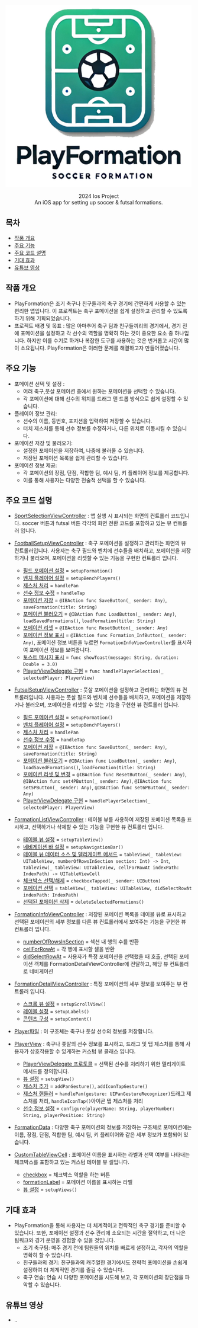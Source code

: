 
![Project Logo](https://github.com/cmgjn1881/PlayFormation/blob/main/images/playformationIcon.jpeg?raw=true)

<div align="center">
2024 Ios Project<br>
An iOS app for setting up soccer & futsal formations.<br>
</div>

## 목차
 - [작품 개요](#작품-개요)
 - [주요 기능](#주요-기능)
 - [주요 코드 설명](#주요-코드-설명)
 - [기대 효과](#기대-효과)
 - [유튜브 영상](#유튜브-영상)

## 작품 개요
* PlayFormation은 조기 축구나 친구들과의 축구 경기에 간편하게 사용할 수 있는 편리한 앱입니다. 이 프로젝트는 축구 포메이션을 쉽게 설정하고 관리할 수 있도록 하기 위해 기획되었습니다.
* 프로젝트 배경 및 목표 : 많은 아마추어 축구 팀과 친구들끼리의 경기에서, 경기 전에 포메이션을 설정하고 각 선수의 역할을 명확히 하는 것이 중요한 요소 중 하나입니다. 하지만 이를 수기로 하거나 복잡한 도구를 사용하는 것은 번거롭고 시간이 많이 소요됩니다. PlayFormation은 이러한 문제를 해결하고자 만들어졌습니다.

## 주요 기능
* 포메이션 선택 및 설정 :
   - 여러 축구,풋살 포메이션 중에서 원하는 포메이션을 선택할 수 있습니다.
   - 각 포메이션에 대해 선수의 위치를 드래그 앤 드롭 방식으로 쉽게 설정할 수 있습니다.
* 플레이어 정보 관리:
   - 선수의 이름, 등번호, 포지션을 입력하여 저장할 수 있습니다.
   - 터치 제스처를 통해 선수 정보를 수정하거나, 다른 위치로 이동시킬 수 있습니다.
* 포메이션 저장 및 불러오기:
   - 설정한 포메이션을 저장하여, 나중에 불러올 수 있습니다.
   - 저장된 포메이션 목록을 쉽게 관리할 수 있습니다.
* 포메이션 정보 제공:
   - 각 포메이션의 장점, 단점, 적합한 팀, 예시 팀, 키 플레이어 정보를 제공합니다.
   - 이를 통해 사용자는 다양한 전술적 선택을 할 수 있습니다.

## 주요 코드 설명
* [SportSelectionViewController](https://github.com/cmgjn1881/PlayFormation/blob/main/PlayFormation/SportSelectionViewController.swift) : 앱 실행 시 표시되는 화면의 컨트롤러 코드입니다. soccer 버튼과 futsal 버튼 각각의 화면 전환 코드를 포함하고 있는 뷰 컨트롤러 입니다.
* [FootballSetupViewController](https://github.com/cmgjn1881/PlayFormation/blob/main/PlayFormation/FootballSetupViewController.swift) : 축구 포메이션을 설정하고 관리하는 화면의 뷰 컨트롤러입니다. 사용자는 축구 필드와 벤치에 선수들을 배치하고, 포메이션을 저장하거나 불러오며, 포메이션을 리셋할 수 있는 기능을 구현한 컨트롤러 입니다.
   - [필드 포메이션 설정](https://github.com/cmgjn1881/PlayFormation/blob/main/PlayFormation/FootballSetupViewController.swift#L37) = `setupFormation()`
   - [벤치 플레이어 설정](https://github.com/cmgjn1881/PlayFormation/blob/main/PlayFormation/FootballSetupViewController.swift#L83) = `setupBenchPlayers()`
   - [제스처 처리](https://github.com/cmgjn1881/PlayFormation/blob/main/PlayFormation/FootballSetupViewController.swift#L117) = `handlePan`
   - [선수 정보 수정](https://github.com/cmgjn1881/PlayFormation/blob/main/PlayFormation/FootballSetupViewController.swift#L151) = `handleTap`
   - [포메이션 저장](https://github.com/cmgjn1881/PlayFormation/blob/main/PlayFormation/FootballSetupViewController.swift#L185) = `@IBAction func SaveButton(_ sender: Any)`, `saveFormation(title: String)`
   - [포메이션 불러오기](https://github.com/cmgjn1881/PlayFormation/blob/main/PlayFormation/FootballSetupViewController.swift#L224) = `@IBAction func LoadButton(_ sender: Any)`, `loadSavedFormations()`, `loadFormation(title: String)`
   - [포메이션 리셋](https://github.com/cmgjn1881/PlayFormation/blob/main/PlayFormation/FootballSetupViewController.swift#L307) = `@IBAction func ResetButton(_ sender: Any)`
   - [포메이션 정보 표시](https://github.com/cmgjn1881/PlayFormation/blob/main/PlayFormation/FootballSetupViewController.swift#L323) = `@IBAction func Formation_InfButton(_ sender: Any)`, 포메이션 정보 버튼을 누르면 `FormationInfoViewController`를 표시하여 포메이션 정보를 보여줍니다.
   - [토스트 메시지 표시](https://github.com/cmgjn1881/PlayFormation/blob/main/PlayFormation/FootballSetupViewController.swift#L341) = `func showToast(message: String, duration: Double = 3.0)`
   - [PlayerViewDelegate 구현](https://github.com/cmgjn1881/PlayFormation/blob/main/PlayFormation/FootballSetupViewController.swift#L361) = `func handlePlayerSelection(_ selectedPlayer: PlayerView)`
 
* [FutsalSetupViewController](https://github.com/cmgjn1881/PlayFormation/blob/main/PlayFormation/FutsalSetupViewController.swift) : 풋살 포메이션을 설정하고 관리하는 화면의 뷰 컨트롤러입니다. 사용자는 풋살 필드와 벤치에 선수들을 배치하고, 포메이션을 저장하거나 불러오며, 포메이션을 리셋할 수 있는 기능을 구현한 뷰 컨트롤러 입니다.
   - [필드 포메이션 설정](https://github.com/cmgjn1881/PlayFormation/blob/main/PlayFormation/FutsalSetupViewController.swift#L33) = `setupFormation()`
   - [벤치 플레이어 설정](https://github.com/cmgjn1881/PlayFormation/blob/main/PlayFormation/FutsalSetupViewController.swift#L90) = `setupBenchPlayers()`
   - [제스처 처리](https://github.com/cmgjn1881/PlayFormation/blob/main/PlayFormation/FutsalSetupViewController.swift#L121) = `handlePan`
   - [선수 정보 수정](https://github.com/cmgjn1881/PlayFormation/blob/main/PlayFormation/FutsalSetupViewController.swift#L154) = `handleTap`
   - [포메이션 저장](https://github.com/cmgjn1881/PlayFormation/blob/main/PlayFormation/FutsalSetupViewController.swift#L188) = `@IBAction func SaveButton(_ sender: Any)`, `saveFormation(title: String)`
   - [포메이션 불러오기](https://github.com/cmgjn1881/PlayFormation/blob/main/PlayFormation/FutsalSetupViewController.swift#L228) = `@IBAction func LoadButton(_ sender: Any)`, `loadSavedFormations()`, `loadFormation(title: String)`
   - [포메이션 리셋 및 변경](https://github.com/cmgjn1881/PlayFormation/blob/main/PlayFormation/FutsalSetupViewController.swift#L311) = `@IBAction func ResetButton(_ sender: Any)`, `@IBAction func set4PButton(_ sender: Any)`, `@IBAction func set5PButton(_ sender: Any)`, `@IBAction func set6PButton(_ sender: Any)`
   - [PlayerViewDelegate 구현](https://github.com/cmgjn1881/PlayFormation/blob/main/PlayFormation/FutsalSetupViewController.swift#L373) = `handlePlayerSelection(_ selectedPlayer: PlayerView)`
     
* [FormationListViewController](https://github.com/cmgjn1881/PlayFormation/blob/main/PlayFormation/FormationListViewController.swift) : 테이블 뷰를 사용하여 저장된 포메이션 목록을 표시하고, 선택하거나 삭제할 수 있는 기능을 구현한 뷰 컨트롤러 입니다.
   - [테이블 뷰 설정](https://github.com/cmgjn1881/PlayFormation/blob/main/PlayFormation/FormationListViewController.swift#L17) = `setupTableView()`
   - [네비게이션 바 설정](https://github.com/cmgjn1881/PlayFormation/blob/main/PlayFormation/FormationListViewController.swift#L25) = `setupNavigationBar()`
   - [테이블 뷰 데이터 소스 및 델리게이트 메서드](https://github.com/cmgjn1881/PlayFormation/blob/main/PlayFormation/FormationListViewController.swift#L29) = `tableView(_ tableView: UITableView, numberOfRowsInSection section: Int) -> Int`, `tableView(_ tableView: UITableView, cellForRowAt indexPath: IndexPath) -> UITableViewCell`
   - [체크박스 선택/해제](https://github.com/cmgjn1881/PlayFormation/blob/main/PlayFormation/FormationListViewController.swift#L46) = `checkboxTapped(_ sender: UIButton)`
   - [포메이션 선택](https://github.com/cmgjn1881/PlayFormation/blob/main/PlayFormation/FormationListViewController.swift#L57) = `tableView(_ tableView: UITableView, didSelectRowAt indexPath: IndexPath)`
   - [선택된 포메이션 삭제](https://github.com/cmgjn1881/PlayFormation/blob/main/PlayFormation/FormationListViewController.swift#L63) = `deleteSelectedFormations()`
     
* [FormationInfoViewController](https://github.com/cmgjn1881/PlayFormation/blob/main/PlayFormation/FormationInfoViewController.swift) : 저장된 포메이션 목록을 테이블 뷰로 표시하고 선택된 포메이션의 세부 정보를 다른 뷰 컨트롤러에서 보여주는 기능을 구현한 뷰 컨트롤러 입니다.
   - [numberOfRowsInSection](https://github.com/cmgjn1881/PlayFormation/blob/main/PlayFormation/FormationInfoViewController.swift#L20) = 섹션 내 행의 수를 반환
   - [cellForRowAt](https://github.com/cmgjn1881/PlayFormation/blob/main/PlayFormation/FormationInfoViewController.swift#L24) = 각 행에 표시할 셀을 반환
   - [didSelectRowAt](https://github.com/cmgjn1881/PlayFormation/blob/main/PlayFormation/FormationInfoViewController.swift#L) = 사용자가 특정 포메이션을 선택했을 때 호출, 선택된 포메이션 객체를 FormationDetailViewController에 전달하고, 해당 뷰 컨트롤러로 네비게이션
     
* [FormationDetailViewController](https://github.com/cmgjn1881/PlayFormation/blob/main/PlayFormation/FormationDetailViewController.swift) : 특정 포메이션의 세부 정보를 보여주는 뷰 컨트롤러 입니다.
   - [스크롤 뷰 설정](https://github.com/cmgjn1881/PlayFormation/blob/main/PlayFormation/FormationDetailViewController.swift#L32) = `setupScrollView()`
   - [레이블 설정](https://github.com/cmgjn1881/PlayFormation/blob/main/PlayFormation/FormationDetailViewController.swift#L52) = `setupLabels()`
   - [콘텐츠 구성](https://github.com/cmgjn1881/PlayFormation/blob/main/PlayFormation/FormationDetailViewController.swift#L60) = `setupContent()`
    
* [Player파일](https://github.com/cmgjn1881/PlayFormation/blob/main/PlayFormation/Player.swift) : 이 구조체는 축구나 풋살 선수의 정보를 저장합니다.
  
* [PlayerView](https://github.com/cmgjn1881/PlayFormation/blob/main/PlayFormation/PlayerView.swift) : 축구나 풋살의 선수 정보를 표시하고, 드래그 및 탭 제스처를 통해 사용자가 상호작용할 수 있게하는 커스텀 뷰 클래스 입니다.
   - [PlayerViewDelegate 프로토콜](https://github.com/cmgjn1881/PlayFormation/blob/main/PlayFormation/PlayerView.swift#L3) = 선택된 선수를 처리하기 위한 델리게이트 메서드를 정의합니다.
   - [뷰 설정](https://github.com/cmgjn1881/PlayFormation/blob/main/PlayFormation/PlayerView.swift#L34) = `setupView()`
   - [제스처 추가](https://github.com/cmgjn1881/PlayFormation/blob/main/PlayFormation/PlayerView.swift#L81) = `addPanGesture()`, `addIconTapGesture()`
   - [제스처 핸들러](https://github.com/cmgjn1881/PlayFormation/blob/main/PlayFormation/PlayerView.swift#L93) = `handlePan(gesture: UIPanGestureRecognizer)`드래그 제스처를 처리, `handleIconTap()`아이콘 탭 제스처를 처리
   - [선수 정보 설정](https://github.com/cmgjn1881/PlayFormation/blob/main/PlayFormation/PlayerView.swift#L105) = `configure(playerName: String, playerNumber: String, playerPosition: String)`
  
* [FormationData](https://github.com/cmgjn1881/PlayFormation/blob/main/PlayFormation/FormationData.swift) : 다양한 축구 포메이션의 정보를 저장하는 구조체로 포메이션에는 이름, 장점, 단점, 적합한 팀, 예시 팀, 키 플레이어와 같은 세부 정보가 포함되어 있습니다.
  
* [CustomTableViewCell](https://github.com/cmgjn1881/PlayFormation/blob/main/PlayFormation/CustomTableViewCell.swift) : 포메이션 이름을 표시하는 라벨과 선택 여부를 나타내는 체크박스를 포함하고 있는 커스텀 테이블 뷰 셀입니다.
   - [checkbox](https://github.com/cmgjn1881/PlayFormation/blob/main/PlayFormation/CustomTableViewCell.swift#L11) = 체크박스 역할을 하는 버튼
   - [formationLabel](https://github.com/cmgjn1881/PlayFormation/blob/main/PlayFormation/CustomTableViewCell.swift#L12) = 포메이션 이름을 표시하는 라벨
   - [뷰 설정](https://github.com/cmgjn1881/PlayFormation/blob/main/PlayFormation/CustomTableViewCell.swift#L24) = `setupViews()`

## 기대 효과
* PlayFormation을 통해 사용자는 더 체계적이고 전략적인 축구 경기를 준비할 수 있습니다. 또한, 포메이션 설정과 선수 관리에 소요되는 시간을 절약하고, 더 나은 팀워크와 경기 운영을 경험할 수 있을 것입니다.
   - 조기 축구팀: 매주 경기 전에 팀원들의 위치를 빠르게 설정하고, 각자의 역할을 명확히 할 수 있습니다.
   - 친구들과의 경기: 친구들과의 캐주얼한 경기에서도 전략적 포메이션을 손쉽게 설정하여 더 체계적인 경기를 즐길 수 있습니다.
   - 축구 연습: 연습 시 다양한 포메이션을 시도해 보고, 각 포메이션의 장단점을 파악할 수 있습니다.

## 유튜브 영상
* ..
